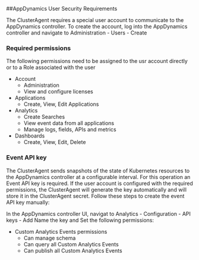 ##AppDynamics User Security Requirements

The ClusterAgent requires a special user account to communicate to the AppDynamics controller.
To create the account, log into the AppDynamics controller and navigate to Administration - Users - Create
 
### Required permissions
The following permissions need to be assigned to the usr account directly or to a Role associated with the user

* Account
    * Administration
	* View and configure licenses
* Applications
	* Create, View, Edit Applications
* Analytics
	* Create Searches
	* View event data from all applications
	* Manage logs, fields, APIs and metrics
* Dashboards
	* Create, View, Edit, Delete
	
### Event API key

The ClusterAgent sends snapshots of the state of Kubernetes resources to the AppDynamics controller at a configurable interval. For this operation an Event API key is required. If the user account is configured with the required permissions, the ClusterAgent will generate the key automatically and will store it in the ClusterAgent secret. 
Follow these steps to create the event API key manually:

In the AppDynamics controller UI, navigat to
Analytics - Configuration - API keys - Add
Name the key and Set the following permissions:
* Custom Analytics Events permissions
	* Can manage schema
	* Can query all Custom Analytics Events
	* Can publish all Custom Analytics Events

